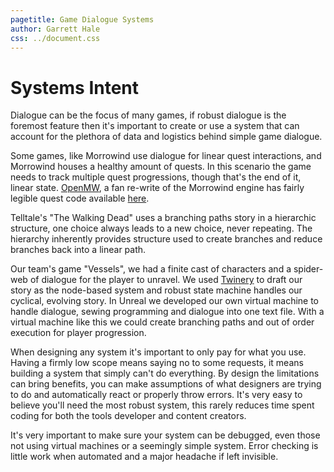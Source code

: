 ```yaml
---
pagetitle: Game Dialogue Systems
author: Garrett Hale
css: ../document.css
---
```


Systems Intent
==============

Dialogue can be the focus of many games, if robust dialogue is the foremost
feature then it's important to create or use a system that can account for the
plethora of data and logistics behind simple game dialogue.

Some games, like Morrowind use dialogue for linear quest interactions, and
Morrowind houses a healthy amount of quests. In this scenario the game needs
to track multiple quest progressions, though that's the end of it, linear state.
[OpenMW](https://openmw.org/en/), a fan re-write of the Morrowind engine has
fairly legible quest code available
[here](https://github.com/OpenMW/openmw/tree/master/apps/openmw/mwdialogue).

Telltale's "The Walking Dead" uses a branching paths story in a hierarchic
structure, one choice always leads to a new choice, never repeating.
The hierarchy inherently provides structure used to create branches
and reduce branches back into a linear path.

Our team's game "Vessels", we had a finite cast of characters and a spider-web
of dialogue for the player to unravel. We used [Twinery](https://twinery.org/)
to draft our story as the node-based system and robust state machine handles
our cyclical, evolving story. In Unreal we developed our own virtual machine
to handle dialogue, sewing programming and dialogue into one text file.
With a virtual machine like this we could create branching paths and out of
order execution for player progression.

When designing any system it's important to only pay for what you use.
Having a firmly low scope means saying no to some requests, it means
building a system that simply can't do everything. By design the limitations
can bring benefits, you can make assumptions of what designers are trying to
do and automatically react or properly throw errors. It's very easy to believe
you'll need the most robust system, this rarely reduces time spent coding for
both the tools developer and content creators.

It's very important to make sure your system can be debugged, even those not
using virtual machines or a seemingly simple system. Error checking is little
work when automated and a major headache if left invisible.

